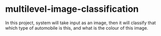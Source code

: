 # multilevel-image-classification
In this project, system will take input as an image, then it will classify that which type of automobile is this, and what is the colour of this image.
